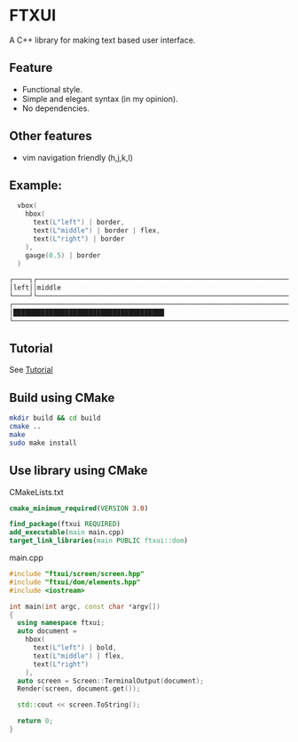 # FTXUI

A C++ library for making text based user interface.

## Feature
 * Functional style.
 * Simple and elegant syntax (in my opinion).
 * No dependencies.

## Other features
 * vim navigation friendly (h,j,k,l)

## Example:
~~~cpp
  vbox(
    hbox(
      text(L"left") | border,
      text(L"middle") | border | flex,
      text(L"right") | border
    ),
    gauge(0.5) | border
  )
~~~

~~~bash
┌────┐┌───────────────────────────────────────────────────────────────┐┌─────┐
│left││middle                                                         ││right│
└────┘└───────────────────────────────────────────────────────────────┘└─────┘
┌────────────────────────────────────────────────────────────────────────────┐
│██████████████████████████████████████                                      │
└────────────────────────────────────────────────────────────────────────────┘
~~~

## Tutorial
See [Tutorial](./tutorial.md)

## Build using CMake
~~~bash
mkdir build && cd build
cmake ..
make
sudo make install
~~~

## Use library using CMake

CMakeLists.txt
~~~cmake
cmake_minimum_required(VERSION 3.0)

find_package(ftxui REQUIRED)
add_executable(main main.cpp)
target_link_libraries(main PUBLIC ftxui::dom)
~~~

main.cpp
~~~cpp
#include "ftxui/screen/screen.hpp"
#include "ftxui/dom/elements.hpp"
#include <iostream>

int main(int argc, const char *argv[])
{
  using namespace ftxui;
  auto document =
    hbox(
      text(L"left") | bold,
      text(L"middle") | flex,
      text(L"right")
    ),
  auto screen = Screen::TerminalOutput(document);
  Render(screen, document.get());

  std::cout << screen.ToString();

  return 0;
}
~~~
